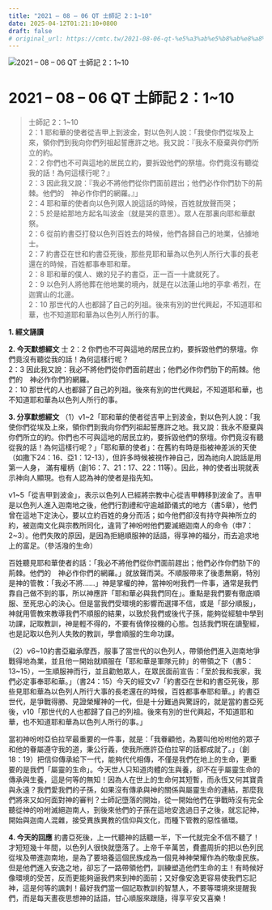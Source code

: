 ```yaml
---
title: "2021 – 08 – 06 QT 士師記 2：1~10"
date: 2025-04-12T01:21:10+0800
draft: false
# original_url: https://cmtc.tw/2021-08-06-qt-%e5%a3%ab%e5%b8%ab%e8%a8%98-2%ef%bc%9a110
---
```


![2021 – 08 – 06 QT 士師記 2：1\~10](/images/qt.jpg   "2021 – 08 – 06 QT 士師記 2：1\~10")

# 2021 – 08 – 06 QT 士師記 2：1\~10

> 士師記 2：1\~10  
> 2：1 耶和華的使者從吉甲上到波金，對以色列人說：「我使你們從埃及上來，領你們到我向你們列祖起誓應許之地。我又說：『我永不廢棄與你們所立的約。  
> 2：2 你們也不可與這地的居民立約，要拆毀他們的祭壇。你們竟沒有聽從我的話！為何這樣行呢？』  
> 2：3 因此我又說：『我必不將他們從你們面前趕出；他們必作你們肋下的荊棘。他們的　神必作你們的網羅。』」  
> 2：4 耶和華的使者向以色列眾人說這話的時候，百姓就放聲而哭；  
> 2：5 於是給那地方起名叫波金（就是哭的意思）。眾人在那裏向耶和華獻祭。  
> 2：6 從前約書亞打發以色列百姓去的時候，他們各歸自己的地業，佔據地士。  
> 2：7 約書亞在世和約書亞死後，那些見耶和華為以色列人所行大事的長老還在的時候，百姓都事奉耶和華。  
> 2：8 耶和華的僕人、嫩的兒子約書亞，正一百一十歲就死了。  
> 2：9 以色列人將他葬在他地業的境內，就是在以法蓮山地的亭拿‧希烈，在迦實山的北邊。  
> 2：10 那世代的人也都歸了自己的列祖。後來有別的世代興起，不知道耶和華，也不知道耶和華為以色列人所行的事。

**1. 經文誦讀**

**2.  今天默想經文**
士 2：2 你們也不可與這地的居民立約，要拆毀他們的祭壇。你們竟沒有聽從我的話！為何這樣行呢？  
2：3 因此我又說：我必不將他們從你們面前趕出；他們必作你們肋下的荊棘。他們的　神必作你們的網羅。  
2：10 那世代的人也都歸了自己的列祖。後來有別的世代興起，不知道耶和華，也不知道耶和華為以色列人所行的事。

**3. 分享默想經文**
（1）v1\~2「耶和華的使者從吉甲上到波金，對以色列人說：「我使你們從埃及上來，領你們到我向你們列祖起誓應許之地。我又說：我永不廢棄與你們所立的約。你們也不可與這地的居民立約，要拆毀他們的祭壇。你們竟沒有聽從我的話！為何這樣行呢？」「耶和華的使者」：在舊約有時是指被神差派的天使（如撒下24：16、亞1：12-13），但許多時候被視作神自己，因為祂向人說話是用第一人身， 滿有權柄（創16：7、21：17、22：11等）。因此，神的使者出現就表示神向人顯現。也有人認為神的使者是指先知。

v1\~5「從吉甲到波金」，表示以色列人已經將宗教中心從吉甲轉移到波金了。吉甲是以色列人進入迦南地之後，他們行割禮和守逾越節儀式的地方（書5章），他們曾在這地下定決心，要以立約百姓的身分而活；如今他們卻沒有持守與神所立的約，被迦南文化與宗教所同化，違背了神吩咐他們要滅絕迦南人的命令（申7：2\~3）。他們失敗的原因，是因為拒絕順服神的話語，得享神的福分，而去追求地上的富足。（參活潑的生命）

百姓聽見耶和華使者的話：「我必不將他們從你們面前趕出；他們必作你們肋下的荊棘。他們的　神必作你們的網羅。」就放聲而哭。不順服帶來了後患無窮，特別是神的管教：「我必不將……」神是掌權的神，當神吩咐我們一件事，通常是我們靠自己做不到的事，所以神應許「耶和華必與我們同在」。重點是我們要有徹底順服、至死忠心的決心。但是當我們受環境的影響而選擇不信，或是「部分順服」，神就用管教來教導我們不順服的結果，以致於我們或後代子孫，能夠從經驗中學到功課，記取教訓，神是輕不得的，不要有僥倖投機的心態。包括我們現在讀聖經，也是記取以色列人失敗的教訓，學會順服的生命功課。

（2）v6\~10約書亞繼承摩西，服事了當世代的以色列人，帶領他們進入迦南地爭戰得地為業，並且他一開始就順服在「耶和華是軍隊元帥」的帶領之下（書5：13\~15），一生順服神而行，並且勸勉眾人，在眾民面前宣告：「至於我和我家，我們必定事奉耶和華。」（書24：15）今天的經文v7「約書亞在世和約書亞死後，那些見耶和華為以色列人所行大事的長老還在的時候，百姓都事奉耶和華。」約書亞世代，是爭戰得勝、見證榮耀神的一代，但是十分難過與驚訝的，就是當約書亞死後，v10「那世代的人也都歸了自己的列祖。後來有別的世代興起，不知道耶和華，也不知道耶和華為以色列人所行的事。」

當初神吩咐亞伯拉罕最重要的一件事，就是：「我眷顧他，為要叫他吩咐他的眾子和他的眷屬遵守我的道，秉公行義，使我所應許亞伯拉罕的話都成就了。」（創18：19）把信仰傳承給下一代，能夠代代相傳，不僅是我們在地上的生命，更重要的是我們「屬靈的生命」。今天世人只知道肉體的生與養，卻不在乎屬靈生命的傳承與生養，這是何等的無知！因為人在世上的生命何其短暫，而永恆又何其寶貴與永遠？我們愛我們的子孫，如果沒有傳承與神的關係與屬靈生命的連結，那麼我們將來又如何面對神的審判？士師記墮落的開始，從一開始他們在爭戰時沒有完全聽從神的吩咐滅絕迦南人，到後來他們的子孫在這地安逸過日子之後，就忘記神，開始與迦南人混雜，接受異族異教的信仰與文化，而種下管教的惡性循環。

**4. 今天的回應**
約書亞死後，上一代聽神的話聽一半，下一代就完全不信不聽了！才短短幾十年間，以色列人很快就墮落了。上帝千辛萬苦，費盡周折的把以色列民從埃及帶進迦南地，是為了要培養這個民族成為一個見神神榮耀作為的敬虔民族。但是他們進入安逸之地，卻忘了一路帶領他們，訓練塑造他們生命的主！有時候好像環境的受苦，反而更能夠逼我們來到神的面前；又好像安逸更容易使我們忘記神，這是何等的諷刺！最好我們當一個記取教訓的智慧人，不要等環境來提醒我們，而是每天晝夜思想神的話語，甘心順服來跟隨，得享平安又喜樂！
